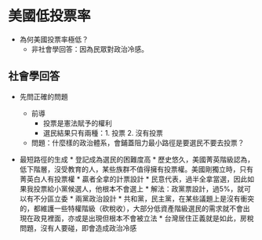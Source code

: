 # 美國低投票率
* 為何美國投票率極低？
    * 非社會學回答：因為民眾對政治冷感。

## 社會學回答
* 先問正確的問題
    * 前導
        * 投票是憲法賦予的權利
        * 選民結果只有兩種：1. 投票 2. 沒有投票
    * 問題：什麼樣的政治體系，會鋪蓋阻力最小路徑是要選民不要去投票？

* 最短路徑的生成
      * 登記成為選民的困難度高
          * 歷史悠久，美國菁英階級認為，低下階層，沒受教育的人，某些族群不值得擁有投票權。美國剛獨立時，只有菁英白人有投票權
      * 贏者全拿的計票設計
          * 民意代表，過半全拿當選，因此如果我投票給小黨候選人，他根本不會選上
              * 解法：政黨票設計，過5%，就可以有不分區立委
      * 兩黨政治設計
          * 共和黨，民主黨，在某些議題上是沒有衝突的，都維護一些特權階級（砍稅收），大部分低資產階級選民的需求就不會出現在政見裡面，亦或是出現但根本不會被立法
              * 台灣居住正義就是如此，房稅問題，沒有人要碰，即會造成政治冷感
